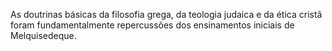 ﻿As doutrinas básicas da filosofia grega, da teologia judaica e da ética cristã foram fundamentalmente repercussões dos ensinamentos iniciais de Melquisedeque.